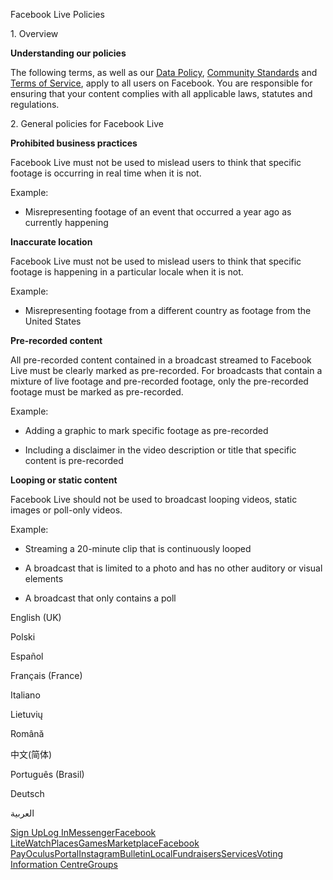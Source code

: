 Facebook Live Policies

1\. Overview

**Understanding our policies**

The following terms, as well as our [Data Policy](https://www.facebook.com/about/privacy/), [Community Standards](https://www.facebook.com/communitystandards/) and [Terms of Service](https://www.facebook.com/legal/terms), apply to all users on Facebook. You are responsible for ensuring that your content complies with all applicable laws, statutes and regulations.

2\. General policies for Facebook Live

**Prohibited business practices**

Facebook Live must not be used to mislead users to think that specific footage is occurring in real time when it is not.

Example:

*   Misrepresenting footage of an event that occurred a year ago as currently happening

**Inaccurate location**

Facebook Live must not be used to mislead users to think that specific footage is happening in a particular locale when it is not.

Example:

*   Misrepresenting footage from a different country as footage from the United States

**Pre-recorded content**

All pre-recorded content contained in a broadcast streamed to Facebook Live must be clearly marked as pre-recorded. For broadcasts that contain a mixture of live footage and pre-recorded footage, only the pre-recorded footage must be marked as pre-recorded.

Example:

*   Adding a graphic to mark specific footage as pre-recorded

*   Including a disclaimer in the video description or title that specific content is pre-recorded

**Looping or static content**

Facebook Live should not be used to broadcast looping videos, static images or poll-only videos.

Example:

*   Streaming a 20-minute clip that is continuously looped

*   A broadcast that is limited to a photo and has no other auditory or visual elements

*   A broadcast that only contains a poll

English (UK)

Polski

Español

Français (France)

Italiano

Lietuvių

Română

中文(简体)

Português (Brasil)

Deutsch

العربية

[Sign Up](https://www.facebook.com/reg/)[Log In](https://www.facebook.com/login/)[Messenger](https://l.facebook.com/l.php?u=https%3A%2F%2Fmessenger.com%2F&h=AT0jHb_FP8RvEYpEHYBq9usgBg4G_IeE4fzRCzyOXwQTcKIffsZ00TcKrY2YCQXmPNew-y00TSRhz6_GZfn1w_atPOcoJ5UhbA_qEKd87r92Cl2bh5rPaLG6kmuwlkm8iD_x-sS0mDAOUBt0SQKC8uHNAsI0W4ez3J5Lfw)[Facebook Lite](https://www.facebook.com/lite/)[Watch](https://en-gb.facebook.com/watch/)[Places](https://www.facebook.com/places/)[Games](https://www.facebook.com/games/)[Marketplace](https://www.facebook.com/marketplace/)[Facebook Pay](https://pay.facebook.com/)[Oculus](https://l.facebook.com/l.php?u=https%3A%2F%2Fwww.oculus.com%2F&h=AT0jHb_FP8RvEYpEHYBq9usgBg4G_IeE4fzRCzyOXwQTcKIffsZ00TcKrY2YCQXmPNew-y00TSRhz6_GZfn1w_atPOcoJ5UhbA_qEKd87r92Cl2bh5rPaLG6kmuwlkm8iD_x-sS0mDAOUBt0SQKC8uHNAsI0W4ez3J5Lfw)[Portal](https://portal.facebook.com/)[Instagram](https://l.facebook.com/l.php?u=https%3A%2F%2Fwww.instagram.com%2F&h=AT0jHb_FP8RvEYpEHYBq9usgBg4G_IeE4fzRCzyOXwQTcKIffsZ00TcKrY2YCQXmPNew-y00TSRhz6_GZfn1w_atPOcoJ5UhbA_qEKd87r92Cl2bh5rPaLG6kmuwlkm8iD_x-sS0mDAOUBt0SQKC8uHNAsI0W4ez3J5Lfw)[Bulletin](https://www.bulletin.com/)[Local](https://www.facebook.com/local/lists/245019872666104/)[Fundraisers](https://www.facebook.com/fundraisers/)[Services](https://www.facebook.com/biz/directory/)[Voting Information Centre](https://www.facebook.com/votinginformationcenter/?entry_point=c2l0ZQ%3D%3D)[Groups](https://www.facebook.com/groups/explore/)